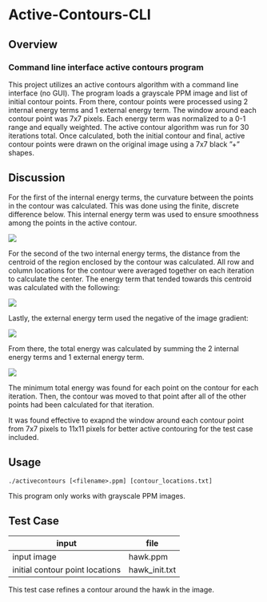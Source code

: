 # Active-Contours-CLI

## Overview
### Command line interface active contours program
This project utilizes an active contours algorithm with a command line interface (no GUI). The program loads a grayscale PPM image and list of initial contour points. From there, contour points were processed using 2 internal energy terms and 1 external energy term. The window around each contour point was 7x7 pixels. Each energy term was normalized to a 0-1 range and equally weighted. The active contour algorithm was run for 30 iterations total. Once calculated, both the initial contour and final, active contour points were drawn on the original image using a 7x7 black ”+” shapes.

## Discussion

For the first of the internal energy terms, the curvature between the points in the contour was calculated. This was done using the finite, discrete difference below. This internal energy term was used to ensure smoothness among the points in the active contour.

<img src="https://render.githubusercontent.com/render/math?math=E_{internal, 1} = {(x_{i-1} - 2x_i + x_{i+1})}^2 + {(y_{i-1} - 2y_i + y_{i+1})}^2">

For the second of the two internal energy terms, the distance from the centroid of the region enclosed by the contour was calculated. All row and column locations for the contour were averaged together on each iteration to calculate the center. The energy term that tended towards this centroid was calculated with the following:

<img src="https://render.githubusercontent.com/render/math?math=E_{internal, 2} = {(x_i - x_{centroid})}^2 + {(y_i - y_{centroid})}^2">

Lastly, the external energy term used the negative of the image gradient:

<img src="https://render.githubusercontent.com/render/math?math=E_{external} = -||\nabla I(x_i, y_i)||">

From there, the total energy was calculated by summing the 2 internal energy terms and 1
external energy term.

<img src="https://render.githubusercontent.com/render/math?math=E_{total} = E_{internal, 1} + E_{internal, 2} + E_{external}">

The minimum total energy was found for each point on the contour for each iteration. Then, the contour was moved to that point after all of the other points had been calculated for that iteration.

It was found effective to exapnd the window around each contour point from 7x7 pixels to 11x11 pixels for better active contouring for the test case included.

## Usage

`./activecontours [<filename>.ppm] [contour_locations.txt]`

This program only works with grayscale PPM images.

## Test Case

| input | file |
|-----------|---------------|
| input image | hawk.ppm |
| initial contour point locations | hawk_init.txt |

This test case refines a contour around the hawk in the image.

